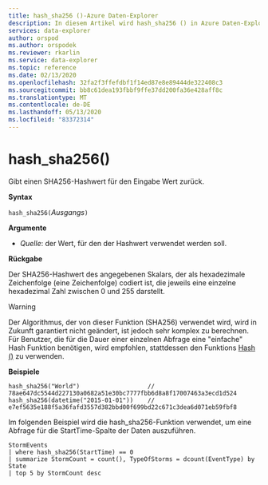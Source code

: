 ```yaml
---
title: hash_sha256 ()-Azure Daten-Explorer
description: In diesem Artikel wird hash_sha256 () in Azure Daten-Explorer beschrieben.
services: data-explorer
author: orspod
ms.author: orspodek
ms.reviewer: rkarlin
ms.service: data-explorer
ms.topic: reference
ms.date: 02/13/2020
ms.openlocfilehash: 32fa2f3ffefdbf1f14ed87e8e89444de322408c3
ms.sourcegitcommit: bb8c61dea193fbbf9ffe37dd200fa36e428aff8c
ms.translationtype: MT
ms.contentlocale: de-DE
ms.lasthandoff: 05/13/2020
ms.locfileid: "83372314"
---
```

# <a name="hash_sha256"></a>hash_sha256()

Gibt einen SHA256-Hashwert für den Eingabe Wert zurück.

**Syntax**

`hash_sha256(`*Ausgangs*`)`

**Argumente**

* *Quelle*: der Wert, für den der Hashwert verwendet werden soll.

**Rückgabe**

Der SHA256-Hashwert des angegebenen Skalars, der als hexadezimale Zeichenfolge (eine Zeichenfolge) codiert ist, die jeweils eine einzelne hexadezimal Zahl zwischen 0 und 255 darstellt.

> [!WARNING]
> Der Algorithmus, der von dieser Funktion (SHA256) verwendet wird, wird in Zukunft garantiert nicht geändert, ist jedoch sehr komplex zu berechnen. Für Benutzer, die für die Dauer einer einzelnen Abfrage eine "einfache" Hash Funktion benötigen, wird empfohlen, stattdessen den Funktions [Hash ()](./hashfunction.md) zu verwenden.

**Beispiele**

```kusto
hash_sha256("World")                   // 78ae647dc5544d227130a0682a51e30bc7777fbb6d8a8f17007463a3ecd1d524
hash_sha256(datetime("2015-01-01"))    // e7ef5635e188f5a36fafd3557d382bbd00f699bd22c671c3dea6d071eb59fbf8
```

Im folgenden Beispiel wird die hash_sha256-Funktion verwendet, um eine Abfrage für die StartTime-Spalte der Daten auszuführen.

<!-- csl: https://help.kusto.windows.net:443/Samples -->
```kusto
StormEvents 
| where hash_sha256(StartTime) == 0
| summarize StormCount = count(), TypeOfStorms = dcount(EventType) by State 
| top 5 by StormCount desc
```
